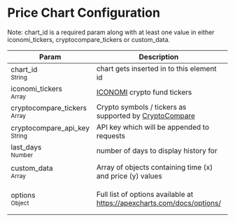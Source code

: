 # Price Chart Configuration

Note: chart_id is a required param along with at least one value in either iconomi_tickers, cryptocompare_tickers or custom_data.

| Param  | Description | Example |
| --- | --- | --- |
| chart_id <br><small>String</small> | chart gets inserted in to this element id | `"mychart"`
| iconomi_tickers <br><small>Array</small> | [ICONOMI](https://www.iconomi.com/crypto-funds) crypto fund tickers | `["BLX", "CAR", "MOON"]`
| cryptocompare_tickers <br><small>Array</small> | Crypto symbols /  tickers as supported by [CryptoCompare](https://www.cryptocompare.com/) | `["BTC", "ETH", "BNB"]`
| cryptocompare_api_key <br><small>String</small> | API key which will be appended to requests | `"hffrjkjwrggrwrwjg"`
| last_days <br><small>Number</small> | number of days to display history for | `30`
| custom_data <br><small>Array</small> | Array of objects containing time (x) and price (y) values | `[{ x: 1554840000, y: 0.14 }, { x: 1555012800, y: 0.13 }]`
| options <br><small>Object</small> | Full list of options available at https://apexcharts.com/docs/options/ | ```{colors: ["#88AA24","#EF1273"], tooltip: {enabled: false}}```

